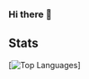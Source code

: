 ### Hi there 👋

<!--
**kassiokiarelly/kassiokiarelly** is a ✨ _special_ ✨ repository because its `README.md` (this file) appears on your GitHub profile.

Here are some ideas to get you started:

- 🔭 I’m currently working on ...
- 🌱 I’m currently learning ...
- 👯 I’m looking to collaborate on ...
- 🤔 I’m looking for help with ...
- 💬 Ask me about ...
- 📫 How to reach me: ...
- 😄 Pronouns: ...
- ⚡ Fun fact: ...
-->
## Stats
[![Top Languages](https://github-readme-stats.vercel.app/api/top-langs/?username=kassiokiarelly&theme=vue-dark&hide=html,css,makefile)]
